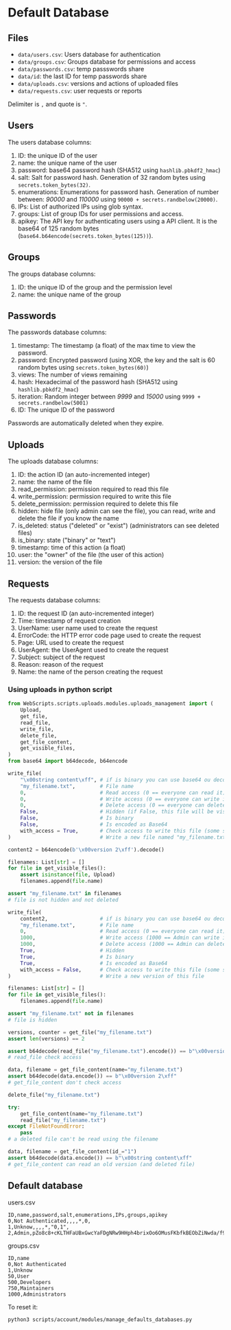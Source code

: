 # Default Database

## Files

 - `data/users.csv`: Users database for authentication
 - `data/groups.csv`: Groups database for permissions and access
 - `data/passwords.csv`: temp passswords share
 - `data/id`: the last ID for temp passwords share
 - `data/uploads.csv`: versions and actions of uploaded files
 - `data/requests.csv`: user requests or reports

Delimiter is `,` and quote is `"`.

## Users

The users database columns:
 1. ID: the unique ID of the user
 2. name: the unique name of the user
 3. password: base64 password hash (SHA512 using `hashlib.pbkdf2_hmac`)
 4. salt: Salt for password hash. Generation of 32 random bytes using `secrets.token_bytes(32)`.
 5. enumerations: Enumerations for password hash. Generation of number between: *90000* and *110000* using `90000 + secrets.randbelow(20000)`.
 6. IPs: List of authorized IPs using glob syntax.
 7. groups: List of group IDs for user permissions and access.
 8. apikey: The API key for authenticating users using a API client. It is the base64 of 125 random bytes (`base64.b64encode(secrets.token_bytes(125))`).

## Groups

The groups database columns:
 1. ID: the unique ID of the group and the permission level
 2. name: the unique name of the group

## Passwords

The passwords database columns:
 1. timestamp: The timestamp (a float) of the max time to view the password.
 2. password: Encrypted password (using XOR, the key and the salt is 60 random bytes using `secrets.token_bytes(60)`)
 3. views: The number of views remaining
 4. hash: Hexadecimal of the password hash (SHA512 using `hashlib.pbkdf2_hmac`)
 5. iteration: Random integer between *9999* and *15000* using `9999 + secrets.randbelow(5001)`
 6. ID: The unique ID of the password

Passwords are automatically deleted when they expire.

## Uploads

The uploads database columns:
 1. ID: the action ID (an auto-incremented integer)
 2. name: the name of the file
 3. read_permission: permission required to read this file
 4. write_permission: permission required to write this file
 5. delete_permission: permission required to delete this file
 6. hidden: hide file (only admin can see the file), you can read, write and delete the file if you know the name
 7. is_deleted: status ("deleted" or "exist") (administrators can see deleted files)
 8. is_binary: state ("binary" or "text")
 9. timestamp: time of this action (a float)
 10. user: the "owner" of the file (the user of this action)
 11. version: the version of the file

## Requests

The requests database columns:
 1. ID: the request ID (an auto-incremented integer)
 2. Time: timestamp of request creation
 3. UserName: user name used to create the request
 4. ErrorCode: the HTTP error code page used to create the request
 5. Page: URL used to create the request
 6. UserAgent: the UserAgent used to create the request
 7. Subject: subject of the request
 8. Reason: reason of the request
 9. Name: the name of the person creating the request

### Using uploads in python script

```python
from WebScripts.scripts.uploads.modules.uploads_management import (
    Upload, 
    get_file, 
    read_file, 
    write_file, 
    delete_file, 
    get_file_content, 
    get_visible_files,
)
from base64 import b64decode, b64encode

write_file(
    "\x00string content\xff", # if is binary you can use base64 ou decode it with latin-1
    "my_filename.txt",        # File name
    0,                        # Read access (0 == everyone can read it)
    0,                        # Write access (0 == everyone can write it)
    0,                        # Delete access (0 == everyone can delete it)
    False,                    # Hidden (if False, this file will be visible to other authenticated users)
    False,                    # Is binary
    False,                    # Is encoded as Base64
    with_access = True,       # Check access to write this file (some scripts should write a file with an unauthenticated user)
)                             # Write a new file named "my_filename.txt"

content2 = b64encode(b'\x00version 2\xff').decode()

filenames: List[str] = []
for file in get_visible_files():
    assert isinstance(file, Upload)
    filenames.append(file.name)

assert "my_filename.txt" in filenames
# file is not hidden and not deleted

write_file(
    content2,                 # if is binary you can use base64 ou decode it with latin-1
    "my_filename.txt",        # File name
    0,                        # Read access (0 == everyone can read it)
    1000,                     # Write access (1000 == Admin can write it)
    1000,                     # Delete access (1000 == Admin can delete it)
    True,                     # Hidden
    True,                     # Is binary
    True,                     # Is encoded as Base64
    with_access = False,      # Check access to write this file (some scripts should write a file with an unauthenticated user)
)                             # Write a new version of this file

filenames: List[str] = []
for file in get_visible_files():
    filenames.append(file.name)

assert "my_filename.txt" not in filenames
# file is hidden

versions, counter = get_file("my_filename.txt")
assert len(versions) == 2

assert b64decode(read_file("my_filename.txt").encode()) == b"\x00version 2\xff"
# read_file check access

data, filename = get_file_content(name="my_filename.txt")
assert b64decode(data.encode()) == b"\x00version 2\xff"
# get_file_content don't check access

delete_file("my_filename.txt")

try:
    get_file_content(name="my_filename.txt")
    read_file("my_filename.txt")
except FileNotFoundError:
    pass
# a deleted file can't be read using the filename

data, filename = get_file_content(id_="1")
assert b64decode(data.encode()) == b"\x00string content\xff"
# get_file_content can read an old version (and deleted file)
```

## Default database

users.csv
```csv
ID,name,password,salt,enumerations,IPs,groups,apikey
0,Not Authenticated,,,,*,0,
1,Unknow,,,,*,"0,1",
2,Admin,pZo8c8+cKLTHFaUBxGwcYaFDgNRw9HHph4brixOo6OMusFKbfkBEObZiNwda/f9W3+IpiMY8kqiFmQcbkUCbGw==,c2FsdA==,1000,"192.168.*,172.16.*,10.*,127.0.*","50,1000",AdminAdminAdminAdminAdminAdminAdminAdminAdminAdminAdminAdminAdminAdminAdminAdminAdminAdminAdminAdminAdminAdminAdminAdminAdminAdminAdminAdminAdminAdminAdminAdmin

```

groups.csv
```csv
ID,name
0,Not Authenticated
1,Unknow
50,User
500,Developers
750,Maintainers
1000,Administrators

```

To reset it:
```bash
python3 scripts/account/modules/manage_defaults_databases.py
```